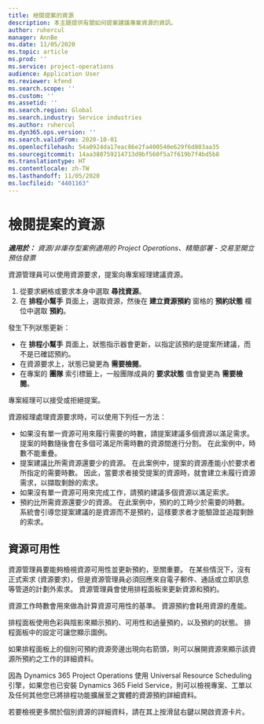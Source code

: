 ```yaml
---
title: 檢閱提案的資源
description: 本主題提供有關如何提案建議專案資源的資訊。
author: ruhercul
manager: AnnBe
ms.date: 11/05/2020
ms.topic: article
ms.prod: ''
ms.service: project-operations
audience: Application User
ms.reviewer: kfend
ms.search.scope: ''
ms.custom: ''
ms.assetid: ''
ms.search.region: Global
ms.search.industry: Service industries
ms.author: ruhercul
ms.dyn365.ops.version: ''
ms.search.validFrom: 2020-10-01
ms.openlocfilehash: 54a0924da17eac86e2fa400540e629f6d803aa35
ms.sourcegitcommit: 14aa380759214713d9bf560f5a7f619b7f4bd5b8
ms.translationtype: HT
ms.contentlocale: zh-TW
ms.lasthandoff: 11/05/2020
ms.locfileid: "4401163"
---
```

# <a name="review-proposed-resources"></a>檢閱提案的資源

_**適用於：** 資源/非庫存型案例適用的 Project Operations、精簡部署 - 交易至開立預估發票_

資源管理員可以使用資源要求，提案向專案經理建議資源。

1. 從要求網格或要求本身中選取 **尋找資源**。
2. 在 **排程小幫手** 頁面上，選取資源，然後在 **建立資源預約** 窗格的 **預約狀態** 欄位中選取 **預約**。

發生下列狀態更新：

- 在 **排程小幫手** 頁面上，狀態指示器會更新，以指定該預約是提案所建議，而不是已確認預約。
- 在資源要求上，狀態已變更為 **需要檢閱**。
- 在專案的 **團隊** 索引標籤上，一般團隊成員的 **要求狀態** 值會變更為 **需要檢閱**。

專案經理可以接受或拒絕提案。

資源經理處理資源要求時，可以使用下列任一方法：

- 如果沒有單一資源可用來履行需要的時數，請提案建議多個資源以滿足需求。 提案的時數隨後會在多個可滿足所需時數的資源間進行分割。 在此案例中，時數不能重疊。
- 提案建議比所需資源還要少的資源。 在此案例中，提案的資源產能小於要求者所指定的需要時數。 因此，當要求者接受提案的資源時，就會建立未履行資源需求，以擷取剩餘的索求。
- 如果沒有單一資源可用來完成工作，請預約建議多個資源以滿足索求。
- 預約比所需資源還要少的資源。 在此案例中，預約的工時少於需要的時數。 系統會引導您提案建議的是資源而不是預約，這樣要求者才能驗證並追蹤剩餘的索求。

## <a name="resource-availability"></a>資源可用性

資源管理員要能夠檢視資源可用性並更新預約，至關重要。 在某些情況下，沒有正式索求 (資源要求)，但是資源管理員必須回應來自電子郵件、通話或立即訊息等管道的計劃外索求。 資源管理員會使用排程面板來更新資源和預約。

資源工作時數會用來做為計算資源可用性的基準。 資源預約會耗用資源的產能。

排程面板使用色彩與陰影來顯示預約、可用性和過量預約，以及預約的狀態。 排程面板中的設定可讓您顯示圖例。

如果排程面板上的個別可預約資源旁邊出現向右箭頭，則可以展開資源來顯示該資源所預約之工作的詳細資料。

因為 Dynamics 365 Project Operations 使用 Universal Resource Scheduling 引擎，如果您也已安裝 Dynamics 365 Field Service，則可以檢視專案、工單以及任何其他您已將排程功能擴展至之實體的資源預約詳細資料。

若要檢視更多關於個別資源的詳細資料，請在其上按滑鼠右鍵以開啟資源卡片。


